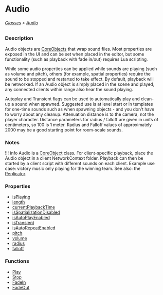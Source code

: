 # Audio

###### [Classes](core_api/raw_source) > [Audio](core_api/classes/audio)

### Description

Audio objects are [CoreObjects](core_api/classes/coreobject) that wrap sound files. Most properties are exposed in the UI and can be set when placed in the editor, but some functionality (such as playback with fade in/out) requires Lua scripting.

While some audio properties can be applied while sounds are playing (such as volume and pitch), others (for example, spatial properties) require the sound to be stopped and restarted to take effect.
By default, playback will be networked. If an Audio object is simply placed in the scene and played, any connected clients within range also hear the sound playing.

Autoplay and Transient flags can be used to automatically play and clean-up a sound when spawned. Suggested use is at level start or in templates for one-time sounds such as when spawning objects - and you don't have to worry about any cleanup.
Attenuation distance is to the camera, not the player character. Distance parameters for radius / falloff are given in units of centimeters, so 100 is 1 meter. Radius and Falloff values of approximately 2000 may be a good starting point for room-scale sounds.

### Notes
!!! info
    Audio is a [CoreObject](core_api/classes/coreobject) class. For client-specific playback, place the Audio object in a client NetworkContext folder. Playback can then be started by a client script with different sounds on each client. Example use case: victory music only playing for the winning team. See also: the [Replicator](core_api/classes/replicator).

### Properties

* [isPlaying](core_api/classes/audio/properties/isPlaying)
* [length](core_api/classes/audio/properties/length)
* [currentPlaybackTime](core_api/classes/audio/properties/currentPlaybackTime)
* [isSpatializationDisabled](core_api/classes/audio/properties/isSpatializationDisabled)
* [isAutoPlayEnabled](core_api/classes/audio/properties/isAutoPlayEnabled)
* [isTransient](core_api/classes/audio/properties/isTransient)
* [isAutoRepeatEnabled](core_api/classes/audio/properties/isAutoRepeatEnabled)
* [pitch](core_api/classes/audio/properties/pitch)
* [volume](core_api/classes/audio/properties/volume)
* [radius](core_api/classes/audio/properties/radius)
* [falloff](core_api/classes/audio/properties/falloff)

### Functions

* [Play](core_api/classes/audio/functions/play)
* [Stop](core_api/classes/audio/functions/stop)
* [FadeIn](core_api/classes/audio/functions/fadein)
* [FadeOut](core_api/classes/audio/functions/fadeout)
